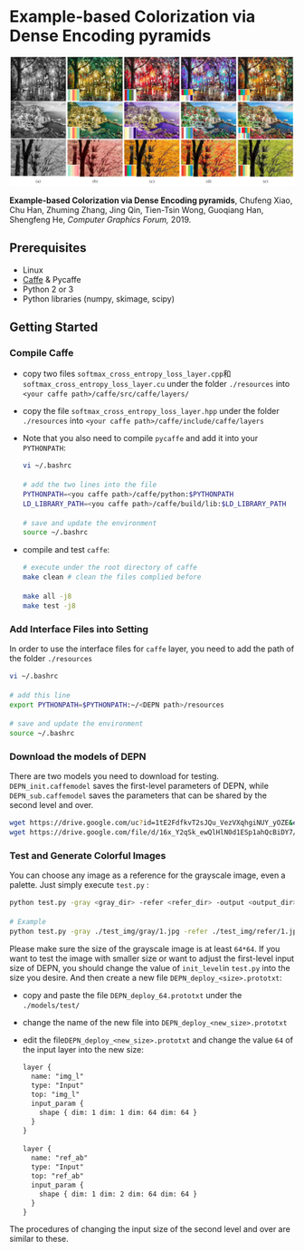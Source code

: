 # Example-based Colorization via Dense Encoding pyramids

![1552888570716](demo.png)

**Example-based Colorization via Dense Encoding pyramids**, Chufeng Xiao, Chu Han, Zhuming Zhang, Jing Qin, Tien-Tsin Wong, Guoqiang Han, Shengfeng He, _Computer Graphics Forum,_ 2019.

## Prerequisites

* Linux
* [Caffe](http://caffe.berkeleyvision.org/) & Pycaffe
* Python 2 or 3
* Python libraries (numpy, skimage, scipy)

## Getting Started

### Compile Caffe

* copy two files `softmax_cross_entropy_loss_layer.cpp`和`softmax_cross_entropy_loss_layer.cu` under the folder `./resources` into `<your caffe path>/caffe/src/caffe/layers/`

* copy the file `softmax_cross_entropy_loss_layer.hpp` under the folder `./resources` into `<your caffe path>/caffe/include/caffe/layers`

* Note that you also need to compile `pycaffe` and add it into  your `PYTHONPATH`:

  ```bash
  vi ~/.bashrc
  
  # add the two lines into the file
  PYTHONPATH=<you caffe path>/caffe/python:$PYTHONPATH
  LD_LIBRARY_PATH=<you caffe path>/caffe/build/lib:$LD_LIBRARY_PATH
  
  # save and update the environment
  source ~/.bashrc
  ```

* compile and test `caffe`:

  ```bash
  # execute under the root directory of caffe
  make clean # clean the files complied before
  
  make all -j8
  make test -j8
  ```

### Add Interface Files into Setting

In order to use the interface files for `caffe` layer, you need to add the path of the folder `./resources`

```bash
vi ~/.bashrc

# add this line
export PYTHONPATH=$PYTHONPATH:~/<DEPN path>/resources

# save and update the environment
source ~/.bashrc
```

### Download the models of DEPN

There are two models you need to download for testing. `DEPN_init.caffemodel` saves the first-level parameters of DEPN, while `DEPN_sub.caffemodel` saves the parameters that can be shared by the second level and over.

```bash
wget https://drive.google.com/uc?id=1tE2FdfkvT2sJQu_VezVXqhgiNUY_yOZE&export=download -P ./models
wget https://drive.google.com/file/d/16x_Y2qSk_ewQlHlN0d1ESp1ahQcBiDY7/view?usp=sharing -P ./models
```

### Test and Generate Colorful Images

You can choose any image as a reference for the grayscale image, even a palette. Just simply execute `test.py` :

```bash
python test.py -gray <gray_dir> -refer <refer_dir> -output <output_dir>

# Example
python test.py -gray ./test_img/gray/1.jpg -refer ./test_img/refer/1.jpg -output ./test_img/result/1.png
```

Please make sure the size of the grayscale image is at least `64*64`. If you want to test the image with smaller size or want to adjust the first-level input size of DEPN, you should change the value of `init_level`in `test.py` into the size you desire. And then create a new file `DEPN_deploy_<size>.prototxt`:

* copy and paste the file `DEPN_deploy_64.prototxt` under the `./models/test/`

* change the name of the new file into `DEPN_deploy_<new_size>.prototxt`

* edit the file`DEPN_deploy_<new_size>.prototxt` and change the value `64` of the input layer into the new size:

  ```
  layer {
    name: "img_l"
    type: "Input"
    top: "img_l"
    input_param {
      shape { dim: 1 dim: 1 dim: 64 dim: 64 }
    }
  }
  
  layer {
    name: "ref_ab"
    type: "Input"
    top: "ref_ab"
    input_param {
      shape { dim: 1 dim: 2 dim: 64 dim: 64 }
    }
  }
  ```

The procedures of changing the input size of the second level and over are similar to these.